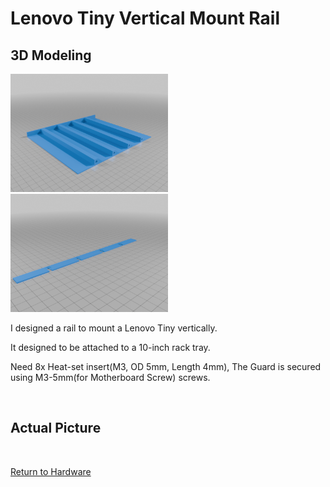 # Lenovo Tiny Vertical Mount Rail



## 3D Modeling

<img src="https://raw.githubusercontent.com/gitryk/homelab/main/Images/Hardware/Rail-01.png" width="50%" height="50%">

<img src="https://raw.githubusercontent.com/gitryk/homelab/main/Images/Hardware/Rail-02.png" width="50%" height="50%">

I designed a rail to mount a Lenovo Tiny vertically.

It designed to be attached to a 10-inch rack tray.

Need 8x Heat-set insert(M3, OD 5mm, Length 4mm), The Guard is secured using M3-5mm(for Motherboard Screw) screws.

&nbsp;

## Actual Picture

&nbsp;
&nbsp;

[Return to Hardware](https://github.com/gitryk/homelab/tree/main/Hardware)
